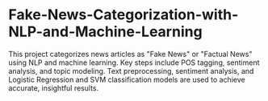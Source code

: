 # Fake-News-Categorization-with-NLP-and-Machine-Learning
This project categorizes news articles as "Fake News" or "Factual News" using NLP and machine learning. Key steps include POS tagging, sentiment analysis, and topic modeling. Text preprocessing, sentiment analysis, and Logistic Regression and SVM classification models are used to achieve accurate, insightful results.
